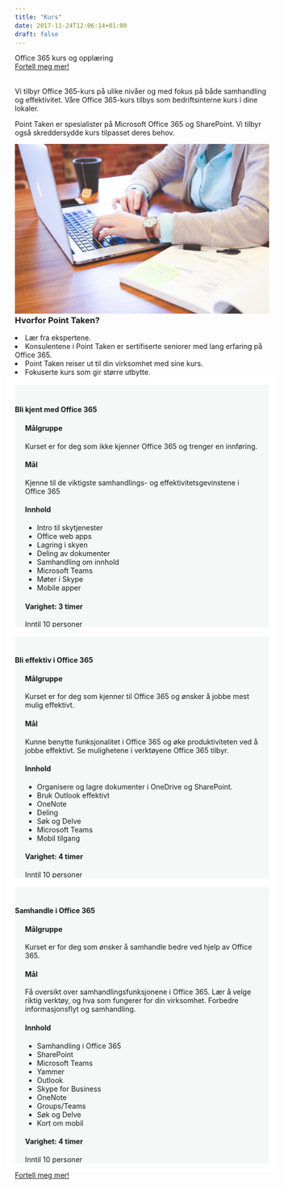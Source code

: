 ```yaml
---
title: "Kurs"
date: 2017-11-24T12:06:14+01:00
draft: false
---
```


<div class="row splash w-kurs" style="margin-bottom:2rem">
    <div class="col-12 splash-wrapper">
        <div class="splash-slogan">Office 365 kurs og opplæring
        </div>
<a class="btn btn-primary" href="#" role="button">Fortell meg mer!</a> 
    </div>
</div>

<div class="row">
    <div class="col-12">
        <p class="lead">Vi tilbyr Office 365-kurs på ulike nivåer og med fokus på både samhandling og effektivitet. Våre Office 365-kurs tilbys som bedriftsinterne kurs i dine lokaler.</p>
        <p class="lead">Point Taken er spesialister på Microsoft Office 365 og SharePoint. Vi tilbyr også skreddersydde kurs tilpasset deres behov.</p>
    </div>
</div>

<div class="row background-blue ad-info">
    <div class="col-sm-12 col-lg-6">
        <img class="img-fluid" src="../img/startup-photos.jpg"></img>        
    </div>
    <div class="col-sm-12 col-lg-6">
        <h3 style="margin-top:0">Hvorfor Point Taken?</h3>
        <li><i class="fa fa-check-circle-o" aria-hidden="true"></i>Lær fra ekspertene.</li>
        <li><i class="fa fa-certificate" aria-hidden="true"></i>Konsulentene i Point Taken er sertifiserte seniorer med lang erfaring på Office 365.</li>
        <li><i class="fa fa-car" aria-hidden="true"></i>Point Taken reiser ut til din virksomhet med sine kurs.</li>
        <li><i class="fa fa-line-chart" aria-hidden="true"></i>Fokuserte kurs som gir større utbytte.</li>
        <li><i class="fa fa-handshake-o" aria-hidden="true"></i>Kursene kan skreddersys til å passe din virksomhets behov.</li>
        </ul>
    </div>
</div>

<div class="row">
    <div class="col-lg-4 col-sm-6 card">
        <div class="heading text-center"><h4>Bli kjent med Office 365</h4></div>
        <div class="card-body">
            <h4 class="card-title">Målgruppe</h4>
            <p class="card-text">Kurset er for deg som ikke kjenner Office 365 og trenger en innføring.</p>
            <h4 class="card-title">Mål</h4>
            <p class="card-text">Kjenne til de viktigste samhandlings- og effektivitetsgevinstene i Office 365</p>
            <h4 class="card-title">Innhold</h4>
            <ul class="">
                <li class="">Intro til skytjenester</li>
                <li class="">Office web apps</li>
                <li class="">Lagring i skyen</li>
                <li class="">Deling av dokumenter</li>
                <li class="">Samhandling om innhold</li>
                <li class="">Microsoft Teams</li>
                <li class="">Møter i Skype</li>
                <li class="">Mobile apper</li>
            </ul>
            <h4 class="card-title">Varighet: 3 timer</h4>
            <p class="card-text">Inntil 10 personer</p>                                       
        </div>               
    </div>
    <div class="col-lg-4 col-sm-6 card">
        <div class="heading text-center"><h4>Bli effektiv i Office 365</h4></div>
        <div class="card-body">
            <h4 class="card-title">Målgruppe</h4>
            <p class="card-text">Kurset er for deg som kjenner til Office 365 og ønsker å jobbe mest mulig effektivt.</p>
            <h4 class="card-title">Mål</h4>
            <p class="card-text">Kunne benytte funksjonalitet i Office 365 og øke produktiviteten ved å jobbe effektivt. Se mulighetene i verktøyene Office 365 tilbyr.</p>
            <h4 class="card-title">Innhold</h4>
            <ul class="">
                <li class="">Organisere og lagre dokumenter i OneDrive og SharePoint.</li>
                <li class="">Bruk Outlook effektivt</li>
                <li class="">OneNote</li>
                <li class="">Deling</li>
                <li class="">Søk og Delve</li>
                <li class="">Microsoft Teams</li>
                <li class="">Mobil tilgang</li>
            </ul>
            <h4 class="card-title">Varighet: 4 timer</h4>
            <p class="card-text">Inntil 10 personer</p>    
        </div>                   
    </div>
    <div class="col-lg-4 col-sm-6 card">
        <div class="heading text-center"><h4>Samhandle i Office 365</h4></div>
        <div class="card-body">
            <h4 class="card-title">Målgruppe</h4>
            <p class="card-text">Kurset er for deg som ønsker å samhandle bedre ved hjelp av Office 365.</p>
            <h4 class="card-title">Mål</h4>
            <p class="card-text">Få oversikt over samhandlingsfunksjonene i Office 365. Lær å velge riktig verktøy, og hva som fungerer for din virksomhet. Forbedre informasjonsflyt og samhandling.</p>
            <h4 class="card-title">Innhold</h4>
            <ul class="">
                <li class="">Samhandling i Office 365</li>
                <li class="">SharePoint</li>
                <li class="">Microsoft Teams</li>
                <li class="">Yammer</li>
                <li class="">Outlook</li>
                <li class="">Skype for Business</li>
                <li class="">OneNote</li>
                <li class="">Groups/Teams</li>
                <li class="">Søk og Delve</li>
                <li class="">Kort om mobil</li>
            </ul>
            <h4 class="card-title">Varighet: 4 timer</h4>
            <p class="card-text">Inntil 10 personer</p>                                         
        </div>                   
    </div>
</div>
<div class="row">  
<a class="btn btn-primary" href="#" role="button">Fortell meg mer!</a> 
</div>

<style>

.card {
    padding-top: 20px;
    background-color: rgba(214, 224, 226, 0.2);
    border: 0;
    outline: 1rem solid #fff;
}

.card .card-heading {
    padding: 0 20px;
    margin: 0;
}

.card .card-body {
    padding: 0 20px;
    margin-top: 20px;
}

.card.hovercard {
    position: relative;
    padding-top: 0;
    overflow: hidden;
    text-align: center;
    background-color: rgba(214, 224, 226, 0.2);
}

.card.hovercard .avatar {
    position: relative;
}

.card.hovercard .avatar img {
    width: 100px;
    height: 100px;
    max-width: 100px;
    max-height: 100px;
    -webkit-border-radius: 50%;
    -moz-border-radius: 50%;
    border-radius: 50%;
    border: 5px solid rgba(255,255,255,0.5);
}

.card.hovercard .info {
    padding: 4px 8px 10px;
}

.card.hovercard .info .title {
    margin-bottom: 4px;
    font-size: 24px;
    line-height: 1;
    color: #262626;
    vertical-align: middle;
}

.card.hovercard .info .desc {
    overflow: hidden;
    font-size: 12px;
    line-height: 20px;
    color: #737373;
    text-overflow: ellipsis;
}
</style>           